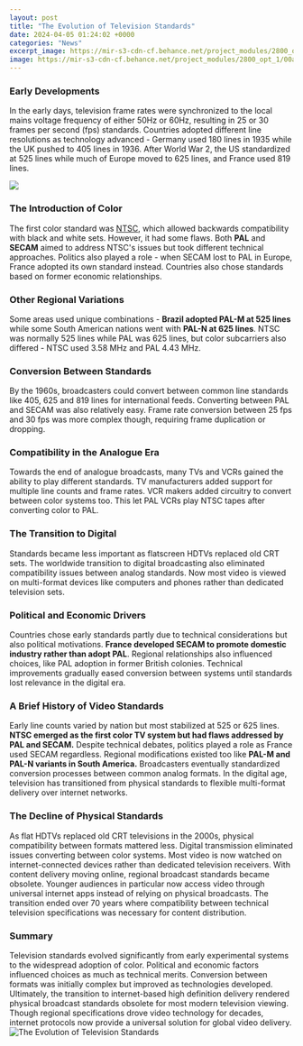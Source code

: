 ```yaml
---
layout: post
title: "The Evolution of Television Standards"
date: 2024-04-05 01:24:02 +0000
categories: "News"
excerpt_image: https://mir-s3-cdn-cf.behance.net/project_modules/2800_opt_1/00a0c778098763.5c9af34c6baea.png
image: https://mir-s3-cdn-cf.behance.net/project_modules/2800_opt_1/00a0c778098763.5c9af34c6baea.png
---
```


### Early Developments  
In the early days, television frame rates were synchronized to the local mains voltage frequency of either 50Hz or 60Hz, resulting in 25 or 30 frames per second (fps) standards. Countries adopted different line resolutions as technology advanced - Germany used 180 lines in 1935 while the UK pushed to 405 lines in 1936. After World War 2, the US standardized at 525 lines while much of Europe moved to 625 lines, and France used 819 lines. 

![](https://www.infogrades.com/wp-content/uploads/2016/03/The-Evolution-of-Television-Infographic-1135x1754.jpg)
### The Introduction of Color  
The first color standard was [NTSC](https://store.fi.io.vn/chihuahuas-this-is-my-chihuahua-dog-christmas-pajama-xmas-lights-75-chihuahua-dog), which allowed backwards compatibility with black and white sets. However, it had some flaws. Both **PAL** and **SECAM** aimed to address NTSC's issues but took different technical approaches. Politics also played a role - when SECAM lost to PAL in Europe, France adopted its own standard instead. Countries also chose standards based on former economic relationships.
### Other Regional Variations
Some areas used unique combinations - **Brazil adopted PAL-M at 525 lines** while some South American nations went with **PAL-N at 625 lines**. NTSC was normally 525 lines while PAL was 625 lines, but color subcarriers also differed - NTSC used 3.58 MHz and PAL 4.43 MHz. 
### Conversion Between Standards
By the 1960s, broadcasters could convert between common line standards like 405, 625 and 819 lines for international feeds. Converting between PAL and SECAM was also relatively easy. Frame rate conversion between 25 fps and 30 fps was more complex though, requiring frame duplication or dropping. 
### Compatibility in the Analogue Era  
Towards the end of analogue broadcasts, many TVs and VCRs gained the ability to play different standards. TV manufacturers added support for multiple line counts and frame rates. VCR makers added circuitry to convert between color systems too. This let PAL VCRs play NTSC tapes after converting color to PAL.
### The Transition to Digital 
Standards became less important as flatscreen HDTVs replaced old CRT sets. The worldwide transition to digital broadcasting also eliminated compatibility issues between analog standards. Now most video is viewed on multi-format devices like computers and phones rather than dedicated television sets.
### Political and Economic Drivers
Countries chose early standards partly due to technical considerations but also political motivations. **France developed SECAM to promote domestic industry rather than adopt PAL**. Regional relationships also influenced choices, like PAL adoption in former British colonies. Technical improvements gradually eased conversion between systems until standards lost relevance in the digital era.
### A Brief History of Video Standards 
Early line counts varied by nation but most stabilized at 525 or 625 lines. **NTSC emerged as the first color TV system but had flaws addressed by PAL and SECAM.** Despite technical debates, politics played a role as France used SECAM regardless. Regional modifications existed too like **PAL-M and PAL-N variants in South America.** Broadcasters eventually standardized conversion processes between common analog formats. In the digital age, television has transitioned from physical standards to flexible multi-format delivery over internet networks.
### The Decline of Physical Standards
As flat HDTVs replaced old CRT televisions in the 2000s, physical compatibility between formats mattered less. Digital transmission eliminated issues converting between color systems. Most video is now watched on internet-connected devices rather than dedicated television receivers. With content delivery moving online, regional broadcast standards became obsolete. Younger audiences in particular now access video through universal internet apps instead of relying on physical broadcasts. The transition ended over 70 years where compatibility between technical television specifications was necessary for content distribution.
### Summary
Television standards evolved significantly from early experimental systems to the widespread adoption of color. Political and economic factors influenced choices as much as technical merits. Conversion between formats was initially complex but improved as technologies developed. Ultimately, the transition to internet-based high definition delivery rendered physical broadcast standards obsolete for most modern television viewing. Though regional specifications drove video technology for decades, internet protocols now provide a universal solution for global video delivery.
![The Evolution of Television Standards](https://mir-s3-cdn-cf.behance.net/project_modules/2800_opt_1/00a0c778098763.5c9af34c6baea.png)